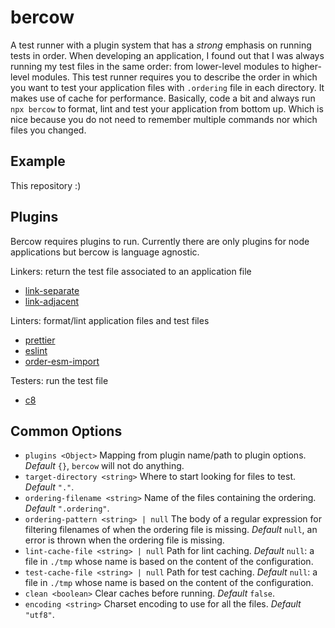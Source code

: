 # bercow

A test runner with a plugin system that has a *strong* emphasis on running tests in order. When developing an application, I found out that I was always running my test files in the same order: from lower-level modules to higher-level modules. This test runner requires you to describe the order in which you want to test your application files with `.ordering` file in each directory. It makes use of cache for performance. Basically, code a bit and always run `npx bercow` to format, lint and test your application from bottom up. Which is nice because you do not need to remember multiple commands nor which files you changed.

## Example

This repository :)

## Plugins

Bercow requires plugins to run. Currently there are only plugins for node applications but bercow is language agnostic.

Linkers: return the test file associated to an application file
- [link-separate](packages/link-separate)
- [link-adjacent](packages/link-adjacent)

Linters: format/lint application files and test files
- [prettier](packages/prettier)
- [eslint](packages/eslint)
- [order-esm-import](packages/order-esm-import)

Testers: run the test file
- [c8](packages/c8)

## Common Options

* `plugins <Object>` Mapping from plugin name/path to plugin options. *Default* `{}`, `bercow` will not do anything.
* `target-directory <string>` Where to start looking for files to test. *Default* `"."`.
* `ordering-filename <string>` Name of the files containing the ordering. *Default* `".ordering"`.
* `ordering-pattern <string> | null` The body of a regular expression for filtering filenames of when the ordering file is missing. *Default* `null`, an error is thrown when the ordering file is missing.
* `lint-cache-file <string> | null` Path for lint caching. *Default* `null`: a file in `./tmp` whose name is based on the content of the configuration.
* `test-cache-file <string> | null` Path for test caching. *Default* `null`: a file in `./tmp` whose name is based on the content of the configuration.
* `clean <boolean>` Clear caches before running. *Default* `false`.
* `encoding <string>` Charset encoding to use for all the files. *Default* `"utf8"`.

<!--

## Plugins

* `plugin = await (await import("plugin")).default(options, home)`
  * `options <any>` The plugin's options
  * `home <string>` The path of the configuration file

* `plugin`
  * `link(path, infos)`
    * `path <string>` The current file.
    * `infos <Infos>`
  * `lint(file, infos)`
    * `file <File>`
    * `infos <Infos>`
  * `plugin.test(files, infos)`
    * `files <File[]>`
    * `infos <Infos>`

* `File`
  * `path <string>`
  * `content <string>`

* `Infos`
  * `ordering <string[]>` The entire file ordering of the application.
  * `index <number>` The current position in the file ordering.
  * `logTitle(title)` Log a blue title.
  * `logSubtitle(subtitle)` Log an indented blue title.
  * `logParagraph(paragraph)` Log a gray out paragraph.

-->

